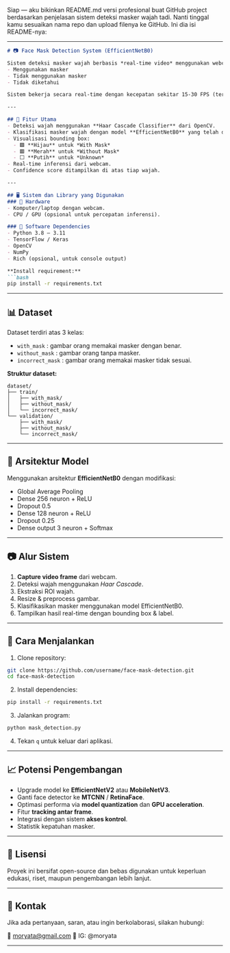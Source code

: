 Siap — aku bikinkan README.md versi profesional buat GitHub project berdasarkan penjelasan sistem deteksi masker wajah tadi. Nanti tinggal kamu sesuaikan nama repo dan upload filenya ke GitHub. Ini dia isi README-nya:

---

````markdown
# 📷 Face Mask Detection System (EfficientNetB0)

Sistem deteksi masker wajah berbasis *real-time video* menggunakan webcam, OpenCV, dan model CNN EfficientNetB0. Sistem ini mampu mendeteksi wajah pada gambar video lalu mengklasifikasikan apakah seseorang:
- Menggunakan masker
- Tidak menggunakan masker
- Tidak diketahui

Sistem bekerja secara real-time dengan kecepatan sekitar 15-30 FPS (tergantung spesifikasi hardware).

---

## 📖 Fitur Utama
- Deteksi wajah menggunakan **Haar Cascade Classifier** dari OpenCV.
- Klasifikasi masker wajah dengan model **EfficientNetB0** yang telah di-*fine-tune*.
- Visualisasi bounding box:
  - 🟩 **Hijau** untuk *With Mask*
  - 🟥 **Merah** untuk *Without Mask*
  - ⬜ **Putih** untuk *Unknown*
- Real-time inferensi dari webcam.
- Confidence score ditampilkan di atas tiap wajah.

---

## 🖥️ Sistem dan Library yang Digunakan
### 📌 Hardware
- Komputer/laptop dengan webcam.
- CPU / GPU (opsional untuk percepatan inferensi).

### 📌 Software Dependencies
- Python 3.8 – 3.11
- TensorFlow / Keras
- OpenCV
- NumPy
- Rich (opsional, untuk console output)

**Install requirement:**
```bash
pip install -r requirements.txt
````

---

## 📊 Dataset

Dataset terdiri atas 3 kelas:

* `with_mask` : gambar orang memakai masker dengan benar.
* `without_mask` : gambar orang tanpa masker.
* `incorrect_mask` : gambar orang memakai masker tidak sesuai.

**Struktur dataset:**

```
dataset/
├── train/
│   ├── with_mask/
│   ├── without_mask/
│   └── incorrect_mask/
└── validation/
    ├── with_mask/
    ├── without_mask/
    └── incorrect_mask/
```

---

## 🧠 Arsitektur Model

Menggunakan arsitektur **EfficientNetB0** dengan modifikasi:

* Global Average Pooling
* Dense 256 neuron + ReLU
* Dropout 0.5
* Dense 128 neuron + ReLU
* Dropout 0.25
* Dense output 3 neuron + Softmax

---

## 📷 Alur Sistem

1. **Capture video frame** dari webcam.
2. Deteksi wajah menggunakan *Haar Cascade*.
3. Ekstraksi ROI wajah.
4. Resize & preprocess gambar.
5. Klasifikasikan masker menggunakan model EfficientNetB0.
6. Tampilkan hasil real-time dengan bounding box & label.

---

## 🚀 Cara Menjalankan

1. Clone repository:

```bash
git clone https://github.com/username/face-mask-detection.git
cd face-mask-detection
```

2. Install dependencies:

```bash
pip install -r requirements.txt
```

3. Jalankan program:

```bash
python mask_detection.py
```

4. Tekan `q` untuk keluar dari aplikasi.

---

## 📈 Potensi Pengembangan

* Upgrade model ke **EfficientNetV2** atau **MobileNetV3**.
* Ganti face detector ke **MTCNN** / **RetinaFace**.
* Optimasi performa via **model quantization** dan **GPU acceleration**.
* Fitur **tracking antar frame**.
* Integrasi dengan sistem **akses kontrol**.
* Statistik kepatuhan masker.

---

## 📑 Lisensi

Proyek ini bersifat open-source dan bebas digunakan untuk keperluan edukasi, riset, maupun pengembangan lebih lanjut.

---

## 📩 Kontak

Jika ada pertanyaan, saran, atau ingin berkolaborasi, silakan hubungi:

📧 [moryata@gmail.com](mailto:moryata@gmail.com)
📱 IG: @moryata

---

